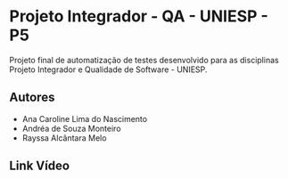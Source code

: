 # Projeto Integrador - QA - UNIESP - P5
Projeto final de automatização de testes desenvolvido para as disciplinas Projeto Integrador e Qualidade de Software - UNIESP.

## Autores
- Ana Caroline Lima do Nascimento
- Andréa de Souza Monteiro
- Rayssa Alcântara Melo

## Link Vídeo
